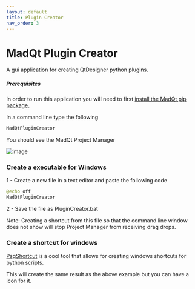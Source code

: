 ```yaml
---
layout: default
title: Plugin Creator
nav_order: 3
---
```

# MadQt Plugin Creator
A gui application for creating QtDesigner python plugins.


##### Prerequisites
In order to run this application you will need to first
[install the MadQt pip package.](https://madponyinteractive.github.io/MadQt/get-started.html)

In a command line type the following
```python
MadQtPluginCreator
```

You should see the MadQt Project Manager

![image](https://user-images.githubusercontent.com/30872066/147564757-4022a05d-09b1-46f1-ab56-04056f3b8a38.png)


### Create a executable for Windows
1 - Create a new file in a text editor and paste the following code
```python
@echo off
MadQtPluginCreator
```
2 - Save the file as PluginCreator.bat

Note: Creating a shortcut from this file so that the command line window\
does not show will stop Project Manager from receiving drag drops.

### Create a shortcut for windows
[PsgShortcut](https://pypi.org/project/psgshortcut/) is a cool tool that allows for
creating windows shortcuts for python scripts.

This will create the same result as the above example but you can have a icon for it.
